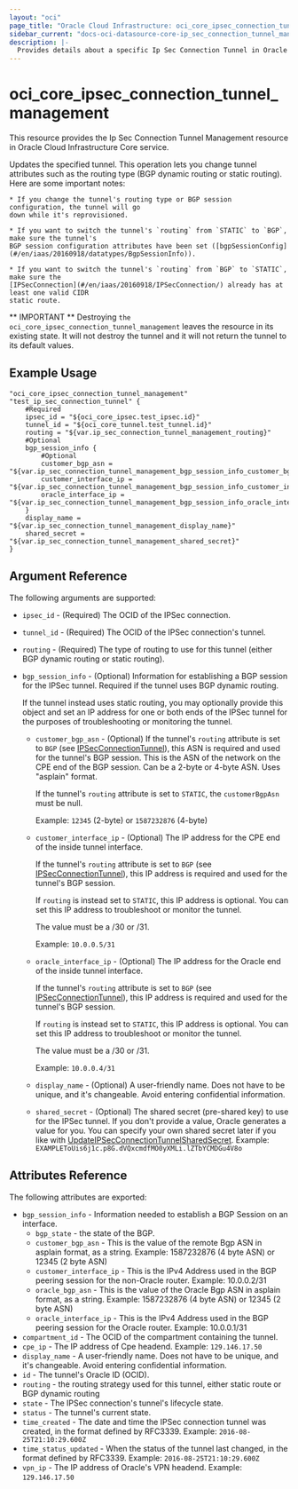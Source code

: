 ```yaml
---
layout: "oci"
page_title: "Oracle Cloud Infrastructure: oci_core_ipsec_connection_tunnel_management"
sidebar_current: "docs-oci-datasource-core-ip_sec_connection_tunnel_management"
description: |-
  Provides details about a specific Ip Sec Connection Tunnel in Oracle Cloud Infrastructure Core service
---
```


# oci_core_ipsec_connection_tunnel_management
This resource provides the Ip Sec Connection Tunnel Management resource in Oracle Cloud Infrastructure Core service.

Updates the specified tunnel. This operation lets you change tunnel attributes such as the
routing type (BGP dynamic routing or static routing). Here are some important notes:

	* If you change the tunnel's routing type or BGP session configuration, the tunnel will go
	down while it's reprovisioned.

	* If you want to switch the tunnel's `routing` from `STATIC` to `BGP`, make sure the tunnel's
	BGP session configuration attributes have been set ([bgpSessionConfig](#/en/iaas/20160918/datatypes/BgpSessionInfo)).

	* If you want to switch the tunnel's `routing` from `BGP` to `STATIC`, make sure the
	[IPSecConnection](#/en/iaas/20160918/IPSecConnection/) already has at least one valid CIDR
	static route.

** IMPORTANT **
Destroying `the oci_core_ipsec_connection_tunnel_management` leaves the resource in its existing state. It will not destroy the tunnel and it will not return the tunnel to its default values.

## Example Usage

```hcl
"oci_core_ipsec_connection_tunnel_management" "test_ip_sec_connection_tunnel" {
	#Required
	ipsec_id = "${oci_core_ipsec.test_ipsec.id}"
	tunnel_id = "${oci_core_tunnel.test_tunnel.id}"
	routing = "${var.ip_sec_connection_tunnel_management_routing}"
	#Optional
	bgp_session_info {
		#Optional
		customer_bgp_asn = "${var.ip_sec_connection_tunnel_management_bgp_session_info_customer_bgp_asn}"
		customer_interface_ip = "${var.ip_sec_connection_tunnel_management_bgp_session_info_customer_interface_ip}"
		oracle_interface_ip = "${var.ip_sec_connection_tunnel_management_bgp_session_info_oracle_interface_ip}"
	}
	display_name = "${var.ip_sec_connection_tunnel_management_display_name}"
	shared_secret = "${var.ip_sec_connection_tunnel_management_shared_secret}"
}
```

## Argument Reference

The following arguments are supported:

* `ipsec_id` - (Required) The OCID of the IPSec connection.
* `tunnel_id` - (Required) The OCID of the IPSec connection's tunnel.
* `routing` - (Required) The type of routing to use for this tunnel (either BGP dynamic routing or static routing). 
* `bgp_session_info` - (Optional) Information for establishing a BGP session for the IPSec tunnel. Required if the tunnel uses BGP dynamic routing.

	If the tunnel instead uses static routing, you may optionally provide this object and set an IP address for one or both ends of the IPSec tunnel for the purposes of troubleshooting or monitoring the tunnel. 
	* `customer_bgp_asn` - (Optional) If the tunnel's `routing` attribute is set to `BGP` (see [IPSecConnectionTunnel](https://docs.cloud.oracle.com/iaas/api/#/en/iaas/20160918/IPSecConnectionTunnel/)), this ASN is required and used for the tunnel's BGP session. This is the ASN of the network on the CPE end of the BGP session. Can be a 2-byte or 4-byte ASN. Uses "asplain" format.

		If the tunnel's `routing` attribute is set to `STATIC`, the `customerBgpAsn` must be null.

		Example: `12345` (2-byte) or `1587232876` (4-byte) 
	* `customer_interface_ip` - (Optional) The IP address for the CPE end of the inside tunnel interface.

		If the tunnel's `routing` attribute is set to `BGP` (see [IPSecConnectionTunnel](https://docs.cloud.oracle.com/iaas/api/#/en/iaas/20160918/IPSecConnectionTunnel/)), this IP address is required and used for the tunnel's BGP session.

		If `routing` is instead set to `STATIC`, this IP address is optional. You can set this IP address to troubleshoot or monitor the tunnel.

		The value must be a /30 or /31.

		Example: `10.0.0.5/31` 
	* `oracle_interface_ip` - (Optional) The IP address for the Oracle end of the inside tunnel interface.

		If the tunnel's `routing` attribute is set to `BGP` (see [IPSecConnectionTunnel](https://docs.cloud.oracle.com/iaas/api/#/en/iaas/20160918/IPSecConnectionTunnel/)), this IP address is required and used for the tunnel's BGP session.

		If `routing` is instead set to `STATIC`, this IP address is optional. You can set this IP address to troubleshoot or monitor the tunnel.

		The value must be a /30 or /31.

		Example: `10.0.0.4/31` 
  * `display_name` - (Optional) A user-friendly name. Does not have to be unique, and it's changeable. Avoid entering confidential information. 
  * `shared_secret` - (Optional) The shared secret (pre-shared key) to use for the IPSec tunnel. If you don't provide a value, Oracle generates a value for you. You can specify your own shared secret later if you like with [UpdateIPSecConnectionTunnelSharedSecret](https://docs.cloud.oracle.com/iaas/api/#/en/iaas/20160918/IPSecConnectionTunnelSharedSecret/UpdateIPSecConnectionTunnelSharedSecret).  Example: `EXAMPLEToUis6j1c.p8G.dVQxcmdfMO0yXMLi.lZTbYCMDGu4V8o`

## Attributes Reference

The following attributes are exported:

* `bgp_session_info` - Information needed to establish a BGP Session on an interface. 
	* `bgp_state` - the state of the BGP. 
	* `customer_bgp_asn` - This is the value of the remote Bgp ASN in asplain format, as a string. Example: 1587232876 (4 byte ASN) or 12345 (2 byte ASN) 
	* `customer_interface_ip` - This is the IPv4 Address used in the BGP peering session for the non-Oracle router. Example: 10.0.0.2/31 
	* `oracle_bgp_asn` - This is the value of the Oracle Bgp ASN in asplain format, as a string. Example: 1587232876 (4 byte ASN) or 12345 (2 byte ASN) 
	* `oracle_interface_ip` - This is the IPv4 Address used in the BGP peering session for the Oracle router. Example: 10.0.0.1/31 
* `compartment_id` - The OCID of the compartment containing the tunnel.
* `cpe_ip` - The IP address of Cpe headend.  Example: `129.146.17.50` 
* `display_name` - A user-friendly name. Does not have to be unique, and it's changeable. Avoid entering confidential information. 
* `id` - The tunnel's Oracle ID (OCID).
* `routing` - the routing strategy used for this tunnel, either static route or BGP dynamic routing
* `state` - The IPSec connection's tunnel's lifecycle state.
* `status` - The tunnel's current state.
* `time_created` - The date and time the IPSec connection tunnel was created, in the format defined by RFC3339.  Example: `2016-08-25T21:10:29.600Z` 
* `time_status_updated` - When the status of the tunnel last changed, in the format defined by RFC3339.  Example: `2016-08-25T21:10:29.600Z` 
* `vpn_ip` - The IP address of Oracle's VPN headend.  Example: `129.146.17.50` 
